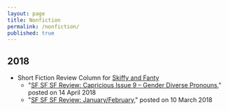 ```yaml
---
layout: page
title: Nonfiction
permalink: /nonfiction/
published: true
---
```


## 2018

* Short Fiction Review Column for [Skiffy and Fanty](https://skiffyandfanty.com/author/cameronncoulter/)
    * "[SF SF SF Review: Capricious Issue 9 – Gender Diverse Pronouns](https://skiffyandfanty.com/blogposts/reviews/shortfictionreviews/sfsfsfreviewcapricious9/)," posted on 14 April 2018
    * "[SF SF SF Review: January/February](https://skiffyandfanty.com/blogposts/reviews/shortfictionreviews/sfsfsfreviewjanuaryfebruary/)," posted on 10 March 2018
